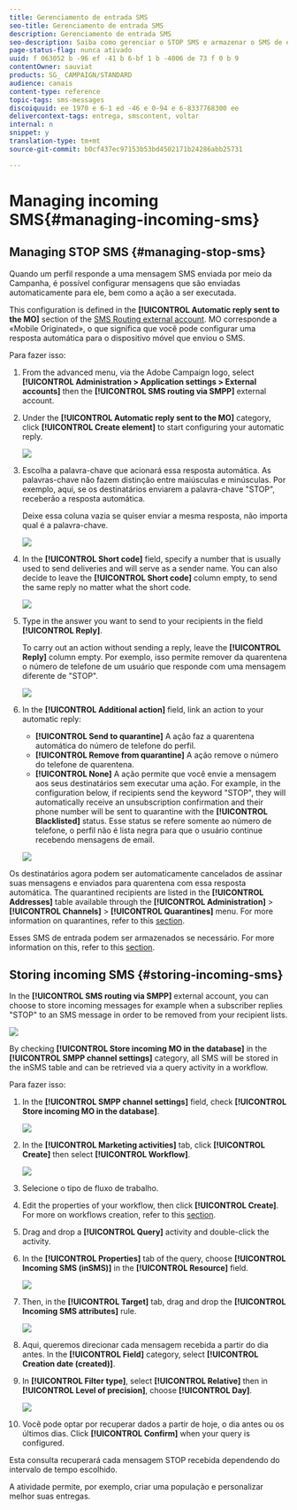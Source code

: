 ```yaml
---
title: Gerenciamento de entrada SMS
seo-title: Gerenciamento de entrada SMS
description: Gerenciamento de entrada SMS
seo-description: Saiba como gerenciar o STOP SMS e armazenar o SMS de entrada no Adobe Campaign.
page-status-flag: nunca ativado
uuid: f 063052 b -96 ef -41 b 6-bf 1 b -4006 de 73 f 0 b 9
contentOwner: sauviat
products: SG_ CAMPAIGN/STANDARD
audience: canais
content-type: reference
topic-tags: sms-messages
discoiquuid: ee 1970 e 6-1 ed -46 e 0-94 e 6-8337768300 ee
delivercontext-tags: entrega, smscontent, voltar
internal: n
snippet: y
translation-type: tm+mt
source-git-commit: b0cf437ec97153b53bd4502171b24286abb25731

---
```



# Managing incoming SMS{#managing-incoming-sms}

## Managing STOP SMS {#managing-stop-sms}

Quando um perfil responde a uma mensagem SMS enviada por meio da Campanha, é possível configurar mensagens que são enviadas automaticamente para ele, bem como a ação a ser executada.

This configuration is defined in the **[!UICONTROL Automatic reply sent to the MO]** section of the [SMS Routing external account](../../administration/using/configuring-sms-channel.md#defining-an-sms-routing). MO corresponde a «Mobile Originated», o que significa que você pode configurar uma resposta automática para o dispositivo móvel que enviou o SMS.

Para fazer isso:

1. From the advanced menu, via the Adobe Campaign logo, select **[!UICONTROL Administration > Application settings > External accounts]** then the **[!UICONTROL SMS routing via SMPP]** external account.
1. Under the **[!UICONTROL Automatic reply sent to the MO]** category, click **[!UICONTROL Create element]** to start configuring your automatic reply.

   ![](assets/sms_mo_1.png)

1. Escolha a palavra-chave que acionará essa resposta automática. As palavras-chave não fazem distinção entre maiúsculas e minúsculas. Por exemplo, aqui, se os destinatários enviarem a palavra-chave "STOP", receberão a resposta automática.

   Deixe essa coluna vazia se quiser enviar a mesma resposta, não importa qual é a palavra-chave.

   ![](assets/sms_mo_2.png)

1. In the **[!UICONTROL Short code]** field, specify a number that is usually used to send deliveries and will serve as a sender name. You can also decide to leave the **[!UICONTROL Short code]** column empty, to send the same reply no matter what the short code.

   ![](assets/sms_mo_4.png)

1. Type in the answer you want to send to your recipients in the field **[!UICONTROL Reply]**.

   To carry out an action without sending a reply, leave the **[!UICONTROL Reply]** column empty. Por exemplo, isso permite remover da quarentena o número de telefone de um usuário que responde com uma mensagem diferente de "STOP".

   ![](assets/sms_mo_3.png)

1. In the **[!UICONTROL Additional action]** field, link an action to your automatic reply:

   * **[!UICONTROL Send to quarantine]** A ação faz a quarentena automática do número de telefone do perfil.
   * **[!UICONTROL Remove from quarantine]** A ação remove o número do telefone de quarentena.
   * **[!UICONTROL None]** A ação permite que você envie a mensagem aos seus destinatários sem executar uma ação.
   For example, in the configuration below, if recipients send the keyword "STOP", they will automatically receive an unsubscription confirmation and their phone number will be sent to quarantine with the **[!UICONTROL Blacklisted]** status. Esse status se refere somente ao número de telefone, o perfil não é lista negra para que o usuário continue recebendo mensagens de email.

   ![](assets/sms_mo.png)

Os destinatários agora podem ser automaticamente cancelados de assinar suas mensagens e enviados para quarentena com essa resposta automática. The quarantined recipients are listed in the **[!UICONTROL Addresses]** table available through the **[!UICONTROL Administration]** &gt; **[!UICONTROL Channels]** &gt; **[!UICONTROL Quarantines]** menu. For more information on quarantines, refer to this [section](../../sending/using/understanding-quarantine-management.md).

Esses SMS de entrada podem ser armazenados se necessário. For more information on this, refer to this [section](../../channels/using/managing-incoming-sms.md#storing-incoming-sms).

## Storing incoming SMS {#storing-incoming-sms}

In the **[!UICONTROL SMS routing via SMPP]** external account, you can choose to store incoming messages for example when a subscriber replies "STOP" to an SMS message in order to be removed from your recipient lists.

![](assets/sms_config_mo_1.png)

By checking **[!UICONTROL Store incoming MO in the database]** in the **[!UICONTROL SMPP channel settings]** category, all SMS will be stored in the inSMS table and can be retrieved via a query activity in a workflow.

Para fazer isso:

1. In the **[!UICONTROL SMPP channel settings]** field, check **[!UICONTROL Store incoming MO in the database]**.

   ![](assets/sms_config_mo_2.png)

1. In the **[!UICONTROL Marketing activities]** tab, click **[!UICONTROL Create]** then select **[!UICONTROL Workflow]**.

   ![](assets/sms_config_mo_3.png)

1. Selecione o tipo de fluxo de trabalho.
1. Edit the properties of your workflow, then click **[!UICONTROL Create]**. For more on workflows creation, refer to this [section](../../automating/using/building-a-workflow.md).
1. Drag and drop a **[!UICONTROL Query]** activity and double-click the activity.
1. In the **[!UICONTROL Properties]** tab of the query, choose **[!UICONTROL Incoming SMS (inSMS)]** in the **[!UICONTROL Resource]** field.

   ![](assets/sms_config_mo_4.png)

1. Then, in the **[!UICONTROL Target]** tab, drag and drop the **[!UICONTROL Incoming SMS attributes]** rule.

   ![](assets/sms_config_mo_5.png)

1. Aqui, queremos direcionar cada mensagem recebida a partir do dia antes. In the **[!UICONTROL Field]** category, select **[!UICONTROL Creation date (created)]**.
1. In **[!UICONTROL Filter type]**, select **[!UICONTROL Relative]** then in **[!UICONTROL Level of precision]**, choose **[!UICONTROL Day]**.

   ![](assets/sms_config_mo_6.png)

1. Você pode optar por recuperar dados a partir de hoje, o dia antes ou os últimos dias. Click **[!UICONTROL Confirm]** when your query is configured.

Esta consulta recuperará cada mensagem STOP recebida dependendo do intervalo de tempo escolhido.

A atividade permite, por exemplo, criar uma população e personalizar melhor suas entregas.
